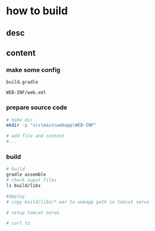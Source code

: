# how to build

## desc


## content


### make some config
`build.gradle`


`WEB-INF/web.xml`

### prepare source code
```sh
# make dir
mkdir -p "src\main\webapp\WEB-INF"

# add file and content
#...
```

### build

```sh
# build
gradle assemble
# check ouput files
ls build/libs

#deploy
# copy build/libs/*.war to webapp path in tomcat serve

# setup tomcat serve

# curl to
```